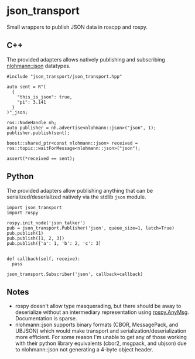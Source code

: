# json_transport

Small wrappers to publish JSON data in roscpp and rospy.

## C++

The provided adapters allows natively publishing and subscribing [nlohmann::json](https://github.com/nlohmann/json) datatypes.

```
#include "json_transport/json_transport.hpp"

auto sent = R"(
  {
    "this_is_json": true,
    "pi": 3.141
  }
)"_json;

ros::NodeHandle nh;
auto publisher = nh.advertise<nlohmann::json>("json", 1);
publisher.publish(sent);

boost::shared_ptr<const nlohmann::json> received = ros::topic::waitForMessage<nlohmann::json>("json");

assert(*received == sent);
```

## Python

The provided adapters allow publishing anything that can be serialized/deserialized natively via the stdlib `json` module.

```
import json_transport
import rospy

rospy.init_node('json_talker')
pub = json_transport.Publisher('json', queue_size=1, latch=True)
pub.publish(1)
pub.publish([1, 2, 3])
pub.publish({'a': 1, 'b': 2, 'c': 3]


def callback(self, receive):
  pass

json_transport.Subscriber('json', callback=callback)

```

## Notes

- rospy doesn't allow type masquerading, but there should be away to deserialize without an intermediary representation using [rospy.AnyMsg](http://docs.ros.org/api/rospy/html/rospy.msg.AnyMsg-class.html). Documentation is sparse.
- nlohmann::json supports binary formats (CBOR, MessagePack, and UBJSON) which would make transport and serialization/deserialization more efficient. For some reason I'm unable to get any of those working with their python library equivalents (cbor2, msgpack, and ubjson) due to nlohmann::json not generating a 4-byte object header.

